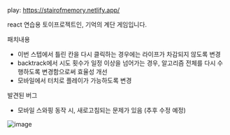 
play: https://stairofmemory.netlify.app/


react 연습용 토이프로젝트인, 기억의 계단 게임입니다.

패치내용
- 이번 스텝에서 틀린 칸을 다시 클릭하는 경우에는 라이프가 차감되지 않도록 변경
- backtrack에서 시도 횟수가 일정 이상을 넘어가는 경우, 알고리즘 전체를 다시 수행하도록 변경함으로써 효율성 개선
- 모바일에서 터치로 플레이가 가능하도록 변경

발견된 버그
- 모바일 스와핑 동작 시, 새로고침되는 문제가 있음 (추후 수정 예정)

  


![image](https://github.com/Chwangsky/game/assets/25474943/b3c2fb2a-2c96-4dc5-8921-9e75e942fa99)
